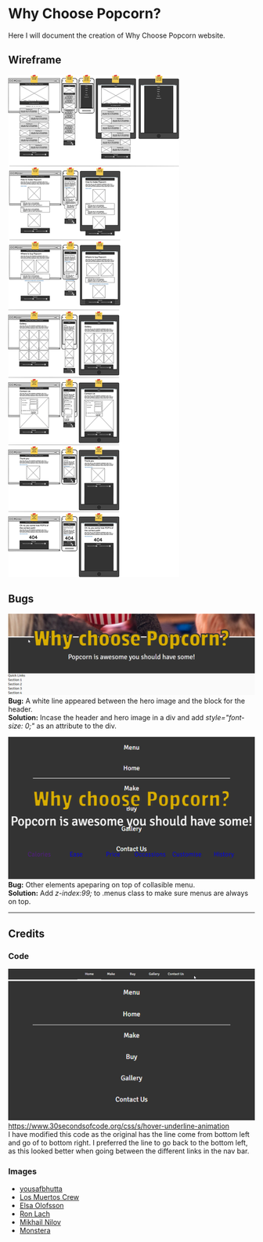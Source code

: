 # Why Choose Popcorn?

Here I will document the creation of Why Choose Popcorn website.

## Wireframe

![Wireframe](assets/docs/wireframe.png "Wireframe of site")

## Bugs

![White line between blocks](assets/docs/line-bug.png)
**Bug:** A white line appeared between the hero image and the block for the header.\
**Solution:** Incase the header and hero image in a div and add *style="font-size: 0;"* as an attribute to the div.

![White line between blocks](assets/docs/collapsible-menu.png)
**Bug:** Other elements apeparing on top of collasible menu.\
**Solution:** Add *z-index:99;* to .menus class to make sure menus are always on top.

---

## Credits

### Code

![Animated line](assets/docs/animated-line.gif)
![Animated line](assets/docs/animated-line-2.gif)
https://www.30secondsofcode.org/css/s/hover-underline-animation \
I have modified this code as the original has the line come from bottom left and go of to bottom right. I preferred the line to go back to the bottom left, as this looked better when going between the different links in the nav bar.

### Images

- [yousafbhutta](https://pixabay.com/users/yousafbhutta-2933897/)
- [Los Muertos Crew](https://www.pexels.com/@cristian-rojas/)
- [Elsa Olofsson](https://www.pexels.com/@elsa-olofsson-3357043/)
- [Ron Lach](https://www.pexels.com/@ron-lach/)
- [Mikhail Nilov](https://www.pexels.com/@mikhail-nilov/)
- [Monstera](https://www.pexels.com/@gabby-k/)